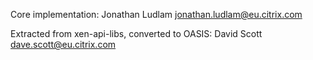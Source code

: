 
Core implementation: Jonathan Ludlam <jonathan.ludlam@eu.citrix.com>

Extracted from xen-api-libs, converted to OASIS: David Scott <dave.scott@eu.citrix.com>
